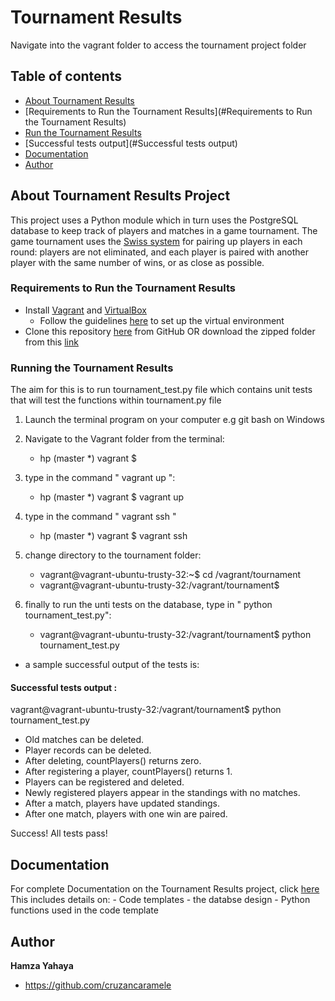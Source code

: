 # Tournament Results

Navigate into the vagrant folder to access the tournament project folder

## Table of contents

- [About Tournament Results](#About)
- [Requirements to Run the Tournament Results](#Requirements to Run the Tournament Results)
- [Run the Tournament Results](#documentation)
- [Successful tests output](#Successful tests output)
- [Documentation](#Documentation)
- [Author](#Author)

## About Tournament Results Project
This project uses a Python module which in turn uses the PostgreSQL database to keep track of players and matches in a game tournament.
The game tournament uses the [Swiss system](https://en.wikipedia.org/wiki/Swiss-system_tournament) for pairing up players in each round: players are not eliminated, and each player is paired with another player with the same number of wins, or as close as possible.

### Requirements to Run the Tournament Results
- Install [Vagrant](https://www.vagrantup.com/downloads.html) and [VirtualBox](https://www.virtualbox.org/wiki/Downloads)
	- Follow the guidelines [here](https://www.udacity.com/wiki/ud197/install-vagrant) to set up the virtual environment
- Clone this repository [here](https://github.com/CruzanCaramele/Tournament-Results.git) from GitHub OR download the zipped folder
from this [link](https://github.com/CruzanCaramele/Tournament-Results/archive/master.zip)

### Running the Tournament Results
The aim for this is to run tournament_test.py file which contains unit tests that will test the functions within tournament.py file

1. Launch the terminal program on your computer e.g git bash on Windows
2. Navigate to the Vagrant folder from the terminal:
	- hp (master *) vagrant $

3. type in the command " vagrant up ":
	- hp (master *) vagrant $ vagrant up

4. type in the command " vagrant ssh "
	- hp (master *) vagrant $ vagrant ssh

5. change directory to the tournament folder:
	- vagrant@vagrant-ubuntu-trusty-32:~$ cd /vagrant/tournament
	- vagrant@vagrant-ubuntu-trusty-32:/vagrant/tournament$

6. finally to run the unti tests on the database, type in " python tournament_test.py":
	- vagrant@vagrant-ubuntu-trusty-32:/vagrant/tournament$ python tournament_test.py
	
- a sample successful output of the tests is:

#### Successful tests output :
vagrant@vagrant-ubuntu-trusty-32:/vagrant/tournament$ python tournament_test.py
-  Old matches can be deleted.
-  Player records can be deleted.
-  After deleting, countPlayers() returns zero.
-  After registering a player, countPlayers() returns 1.
-  Players can be registered and deleted.
-  Newly registered players appear in the standings with no matches.
-  After a match, players have updated standings.
-  After one match, players with one win are paired.

Success!  All tests pass!


## Documentation
For complete Documentation on the Tournament Results project, click [here](https://github.com/CruzanCaramele/Tournament-Results/tree/master/vagrant/tournament/docs)
This includes details on:
	- Code templates
	- the databse design
	- Python functions used in the code template


## Author

**Hamza Yahaya**

- <https://github.com/cruzancaramele>
